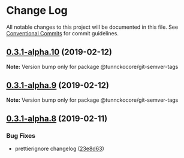 # Change Log

All notable changes to this project will be documented in this file.
See [Conventional Commits](https://conventionalcommits.org) for commit guidelines.

## [0.3.1-alpha.10](https://github.com/tunnckoCore/hq/compare/@tunnckocore/git-semver-tags@0.3.1-alpha.9...@tunnckocore/git-semver-tags@0.3.1-alpha.10) (2019-02-12)

**Note:** Version bump only for package @tunnckocore/git-semver-tags





## [0.3.1-alpha.9](https://github.com/tunnckoCore/hq/compare/@tunnckocore/git-semver-tags@0.3.1-alpha.8...@tunnckocore/git-semver-tags@0.3.1-alpha.9) (2019-02-12)

**Note:** Version bump only for package @tunnckocore/git-semver-tags





## [0.3.1-alpha.8](https://github.com/tunnckoCore/hq/compare/@tunnckocore/git-semver-tags@0.3.1-alpha.7...@tunnckocore/git-semver-tags@0.3.1-alpha.8) (2019-02-11)


### Bug Fixes

* prettierignore changelog ([23e8d63](https://github.com/tunnckoCore/hq/commit/23e8d63))
